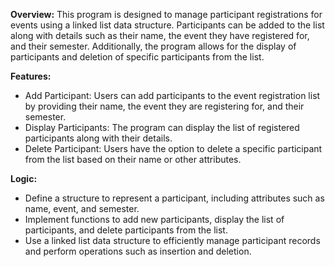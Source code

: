 **Overview:**
This program is designed to manage participant registrations for events using a linked list data structure. Participants can be added to the list along with details such as their name, the event they have registered for, and their semester. Additionally, the program allows for the display of participants and deletion of specific participants from the list.

**Features:**

- Add Participant: Users can add participants to the event registration list by providing their name, the event they are registering for, and their semester.
- Display Participants: The program can display the list of registered participants along with their details.
- Delete Participant: Users have the option to delete a specific participant from the list based on their name or other attributes.

**Logic:**
- Define a structure to represent a participant, including attributes such as name, event, and semester.
- Implement functions to add new participants, display the list of participants, and delete participants from the list.
- Use a linked list data structure to efficiently manage participant records and perform operations such as insertion and deletion.
